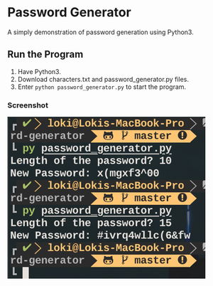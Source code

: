 # Password Generator
A simply demonstration of password generation using Python3.

## Run the Program
1. Have Python3.
2. Download characters.txt and password_generator.py files.
3. Enter `python password_generator.py` to start the program.

### Screenshot
![screenshot](screenshot.png "screenshot")
